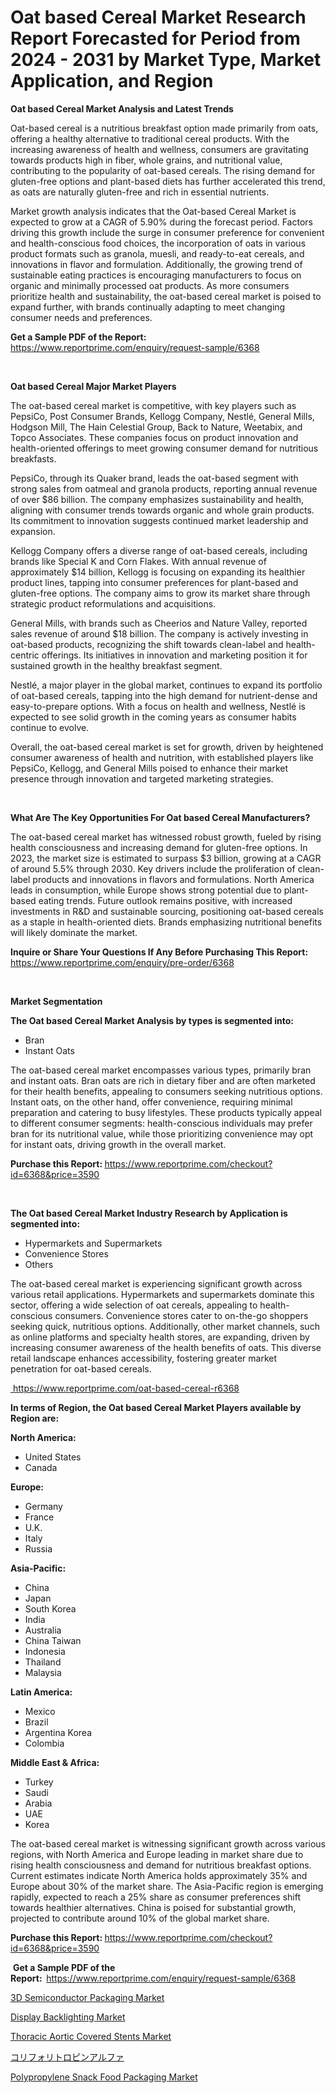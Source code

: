 <p><h1>Oat based Cereal Market Research Report Forecasted for Period from 2024 -  2031 by Market Type, Market Application, and Region</h1></p><p><strong>Oat based Cereal Market Analysis and Latest Trends</strong></p>
<p><p>Oat-based cereal is a nutritious breakfast option made primarily from oats, offering a healthy alternative to traditional cereal products. With the increasing awareness of health and wellness, consumers are gravitating towards products high in fiber, whole grains, and nutritional value, contributing to the popularity of oat-based cereals. The rising demand for gluten-free options and plant-based diets has further accelerated this trend, as oats are naturally gluten-free and rich in essential nutrients.</p><p>Market growth analysis indicates that the Oat-based Cereal Market is expected to grow at a CAGR of 5.90% during the forecast period. Factors driving this growth include the surge in consumer preference for convenient and health-conscious food choices, the incorporation of oats in various product formats such as granola, muesli, and ready-to-eat cereals, and innovations in flavor and formulation. Additionally, the growing trend of sustainable eating practices is encouraging manufacturers to focus on organic and minimally processed oat products. As more consumers prioritize health and sustainability, the oat-based cereal market is poised to expand further, with brands continually adapting to meet changing consumer needs and preferences.</p></p>
<p><strong>Get a Sample PDF of the Report:&nbsp;</strong> <a href="https://www.reportprime.com/enquiry/request-sample/6368">https://www.reportprime.com/enquiry/request-sample/6368</a></p>
<p>&nbsp;</p>
<p><strong>Oat based Cereal Major Market Players</strong></p>
<p><p>The oat-based cereal market is competitive, with key players such as PepsiCo, Post Consumer Brands, Kellogg Company, Nestlé, General Mills, Hodgson Mill, The Hain Celestial Group, Back to Nature, Weetabix, and Topco Associates. These companies focus on product innovation and health-oriented offerings to meet growing consumer demand for nutritious breakfasts.</p><p>PepsiCo, through its Quaker brand, leads the oat-based segment with strong sales from oatmeal and granola products, reporting annual revenue of over $86 billion. The company emphasizes sustainability and health, aligning with consumer trends towards organic and whole grain products. Its commitment to innovation suggests continued market leadership and expansion.</p><p>Kellogg Company offers a diverse range of oat-based cereals, including brands like Special K and Corn Flakes. With annual revenue of approximately $14 billion, Kellogg is focusing on expanding its healthier product lines, tapping into consumer preferences for plant-based and gluten-free options. The company aims to grow its market share through strategic product reformulations and acquisitions.</p><p>General Mills, with brands such as Cheerios and Nature Valley, reported sales revenue of around $18 billion. The company is actively investing in oat-based products, recognizing the shift towards clean-label and health-centric offerings. Its initiatives in innovation and marketing position it for sustained growth in the healthy breakfast segment.</p><p>Nestlé, a major player in the global market, continues to expand its portfolio of oat-based cereals, tapping into the high demand for nutrient-dense and easy-to-prepare options. With a focus on health and wellness, Nestlé is expected to see solid growth in the coming years as consumer habits continue to evolve.</p><p>Overall, the oat-based cereal market is set for growth, driven by heightened consumer awareness of health and nutrition, with established players like PepsiCo, Kellogg, and General Mills poised to enhance their market presence through innovation and targeted marketing strategies.</p></p>
<p>&nbsp;</p>
<p><strong>What Are The Key Opportunities For Oat based Cereal Manufacturers?</strong></p>
<p><p>The oat-based cereal market has witnessed robust growth, fueled by rising health consciousness and increasing demand for gluten-free options. In 2023, the market size is estimated to surpass $3 billion, growing at a CAGR of around 5.5% through 2030. Key drivers include the proliferation of clean-label products and innovations in flavors and formulations. North America leads in consumption, while Europe shows strong potential due to plant-based eating trends. Future outlook remains positive, with increased investments in R&D and sustainable sourcing, positioning oat-based cereals as a staple in health-oriented diets. Brands emphasizing nutritional benefits will likely dominate the market.</p></p>
<p><strong>Inquire or Share Your Questions If Any Before Purchasing This Report:</strong> <a href="https://www.reportprime.com/enquiry/pre-order/6368">https://www.reportprime.com/enquiry/pre-order/6368</a></p>
<p>&nbsp;</p>
<p><strong>Market Segmentation</strong></p>
<p><strong>The Oat based Cereal Market Analysis by types is segmented into:</strong></p>
<p><ul><li>Bran</li><li>Instant Oats</li></ul></p>
<p><p>The oat-based cereal market encompasses various types, primarily bran and instant oats. Bran oats are rich in dietary fiber and are often marketed for their health benefits, appealing to consumers seeking nutritious options. Instant oats, on the other hand, offer convenience, requiring minimal preparation and catering to busy lifestyles. These products typically appeal to different consumer segments: health-conscious individuals may prefer bran for its nutritional value, while those prioritizing convenience may opt for instant oats, driving growth in the overall market.</p></p>
<p><strong>Purchase this Report:&nbsp;</strong><a href="https://www.reportprime.com/checkout?id=6368&price=3590">https://www.reportprime.com/checkout?id=6368&price=3590</a></p>
<p>&nbsp;</p>
<p><strong>The Oat based Cereal Market Industry Research by Application is segmented into:</strong></p>
<p><ul><li>Hypermarkets and Supermarkets</li><li>Convenience Stores</li><li>Others</li></ul></p>
<p><p>The oat-based cereal market is experiencing significant growth across various retail applications. Hypermarkets and supermarkets dominate this sector, offering a wide selection of oat cereals, appealing to health-conscious consumers. Convenience stores cater to on-the-go shoppers seeking quick, nutritious options. Additionally, other market channels, such as online platforms and specialty health stores, are expanding, driven by increasing consumer awareness of the health benefits of oats. This diverse retail landscape enhances accessibility, fostering greater market penetration for oat-based cereals.</p></p>
<p><a href="https://www.reportprime.com/oat-based-cereal-r6368">&nbsp;https://www.reportprime.com/oat-based-cereal-r6368</a></p>
<p><strong>In terms of Region, the Oat based Cereal Market Players available by Region are:</strong></p>
<p>
    <p> <strong> North America: </strong>
        <ul>
            <li>United States</li>
            <li>Canada</li>
        </ul>
        </p> 
    <p> <strong> Europe: </strong>
        <ul>
            <li>Germany</li>
            <li>France</li>
            <li>U.K.</li>
            <li>Italy</li>
            <li>Russia</li>
        </ul>
        </p> 
    <p> <strong> Asia-Pacific: </strong>
        <ul>
            <li>China</li>
            <li>Japan</li>
            <li>South Korea</li>
            <li>India</li>
            <li>Australia</li>
            <li>China Taiwan</li>
            <li>Indonesia</li>
            <li>Thailand</li>
            <li>Malaysia</li>
        </ul>
        </p> 
    <p> <strong> Latin America: </strong>
        <ul>
            <li>Mexico</li>
            <li>Brazil</li>
            <li>Argentina Korea</li>
            <li>Colombia</li>
        </ul>
        </p> 
    <p> <strong> Middle East & Africa: </strong>
        <ul>
            <li>Turkey</li>
            <li>Saudi</li>
            <li>Arabia</li>
            <li>UAE</li>
            <li>Korea</li>
        </ul>
    </p>
    </p>
<p><p>The oat-based cereal market is witnessing significant growth across various regions, with North America and Europe leading in market share due to rising health consciousness and demand for nutritious breakfast options. Current estimates indicate North America holds approximately 35% and Europe about 30% of the market share. The Asia-Pacific region is emerging rapidly, expected to reach a 25% share as consumer preferences shift towards healthier alternatives. China is poised for substantial growth, projected to contribute around 10% of the global market share.</p></p>
<p><strong>Purchase this Report: </strong><a href="https://www.reportprime.com/checkout?id=6368&price=3590">https://www.reportprime.com/checkout?id=6368&price=3590</a></p>
<p>&nbsp;<strong>Get a Sample PDF of the Report:&nbsp;&nbsp;</strong><a href="https://www.reportprime.com/enquiry/request-sample/6368">https://www.reportprime.com/enquiry/request-sample/6368</a></p>
<p><strong></strong></p>
<p><p><a href="https://medium.com/@alan.ball8990/3d-semiconductor-packaging-market-growth-market-segmentation-and-regional-analysis-global-bcf13d58b3fe">3D Semiconductor Packaging Market</a></p><p><a href="https://www.linkedin.com/pulse/display-backlighting-market-global-regional-analysis-rmdre?trackingId=SCE1XANXSJ%2BA2UmcYJvtlw%3D%3D">Display Backlighting Market</a></p><p><a href="https://issuu.com/reportprime-2/docs/thoracic-aortic-covered-stents-mark_a294bd8e50df9b">Thoracic Aortic Covered Stents Market</a></p><p><a href="https://medium.com/@leroystapc/%E3%82%B3%E3%83%AA%E3%83%9B%E3%83%AB%E3%83%88%E3%83%AD%E3%83%94%E3%83%B3%E3%82%A2%E3%83%AB%E3%83%95%E3%82%A1%E5%B8%82%E5%A0%B4%E5%8B%95%E5%90%91-%E3%81%9D%E3%81%AE%E5%B8%82%E5%A0%B4%E3%82%BB%E3%82%B0%E3%83%A1%E3%83%B3%E3%83%86%E3%83%BC%E3%82%B7%E3%83%A7%E3%83%B3%E3%81%AE%E8%A9%B3%E7%B4%B0%E3%81%AA%E8%AA%BF%E6%9F%BB%E3%81%A8%E6%96%B0%E3%81%97%E3%81%84%E3%83%88%E3%83%AC%E3%83%B3%E3%83%89%E3%81%AE%E9%87%8D%E8%A6%81%E6%80%A7%E3%81%AE%E5%88%86%E6%9E%90-f2c91c388e0f">コリフォリトロピンアルファ</a></p><p><a href="https://issuu.com/reportprime-2/docs/polypropylene-snack-food-packaging-_b1f6f5ef7edd45">Polypropylene Snack Food Packaging Market</a></p></p>